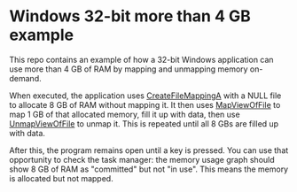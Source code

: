 # Windows 32-bit more than 4 GB example

This repo contains an example of how a 32-bit Windows application can use more than 4 GB of RAM by mapping and unmapping memory on-demand. 

When executed, the application uses [CreateFileMappingA](https://learn.microsoft.com/en-us/windows/win32/api/winbase/nf-winbase-createfilemappinga) with a NULL file to allocate 8 GB of RAM without mapping it. It then uses [MapViewOfFile](https://learn.microsoft.com/en-us/windows/win32/api/memoryapi/nf-memoryapi-mapviewoffile) to map 1 GB of that allocated memory, fill it up with data, then use [UnmapViewOfFile](https://learn.microsoft.com/en-us/windows/win32/api/memoryapi/nf-memoryapi-unmapviewoffile) to unmap it. This is repeated until all 8 GBs are filled up with data.

After this, the program remains open until a key is pressed. You can use that opportunity to check the task manager: the memory usage graph should show 8 GB of RAM as "committed" but not "in use". This means the memory is allocated but not mapped. 
